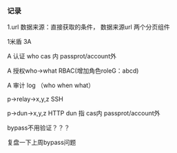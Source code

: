 ### 记录

1.url 数据来源：直接获取的条件， 数据来源url 两个分页组件



1米盾 3A

A 认证 who cas 内 passprot/account外

A 授权who->what RBAC(增加角色roleG：abcd)

A 审计 log （who when what）

p->relay->x,y,z  SSH

p->dun->x,y,z  HTTP  dun 指 cas内 passprot/account外

bypass不用验证？？？

复盘一下上周bypass问题